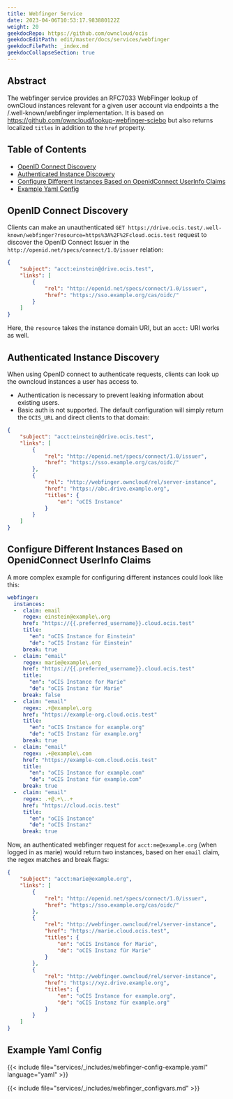 ```yaml
---
title: Webfinger Service
date: 2023-04-06T10:53:17.983880122Z
weight: 20
geekdocRepo: https://github.com/owncloud/ocis
geekdocEditPath: edit/master/docs/services/webfinger
geekdocFilePath: _index.md
geekdocCollapseSection: true
---
```


## Abstract

The webfinger service provides an RFC7033 WebFinger lookup of ownCloud instances relevant for a given user account via endpoints a the /.well-known/webfinger implementation.
It is based on https://github.com/owncloud/lookup-webfinger-sciebo but also returns localized `titles` in addition to the `href` property.

## Table of Contents

* [OpenID Connect Discovery](#openid-connect-discovery)
* [Authenticated Instance Discovery](#authenticated-instance-discovery)
* [Configure Different Instances Based on OpenidConnect UserInfo Claims](#configure-different-instances-based-on-openidconnect-userinfo-claims)
* [Example Yaml Config](#example-yaml-config)

## OpenID Connect Discovery

Clients can make an unauthenticated `GET https://drive.ocis.test/.well-known/webfinger?resource=https%3A%2F%2Fcloud.ocis.test` request to discover the OpenID Connect Issuer in the `http://openid.net/specs/connect/1.0/issuer` relation:
```json
{
    "subject": "acct:einstein@drive.ocis.test",
    "links": [
        {
            "rel": "http://openid.net/specs/connect/1.0/issuer",
            "href": "https://sso.example.org/cas/oidc/"
        }
    ]
}
```
Here, the `resource` takes the instance domain URI, but an `acct:` URI works as well. 

## Authenticated Instance Discovery

When using OpenID connect to authenticate requests, clients can look up the owncloud instances a user has access to.
*   Authentication is necessary to prevent leaking information about existing users.
*   Basic auth is not supported.
The default configuration will simply return the `OCIS_URL` and direct clients to that domain:
```json
{
    "subject": "acct:einstein@drive.ocis.test",
    "links": [
        {
            "rel": "http://openid.net/specs/connect/1.0/issuer",
            "href": "https://sso.example.org/cas/oidc/"
        },
        {
            "rel": "http://webfinger.owncloud/rel/server-instance",
            "href": "https://abc.drive.example.org",
            "titles": {
                "en": "oCIS Instance"
            }
        }
    ]
}
```

## Configure Different Instances Based on OpenidConnect UserInfo Claims

A more complex example for configuring different instances could look like this:
```yaml
webfinger:
  instances:
  -  claim: email
     regex: einstein@example\.org
     href: "https://{{.preferred_username}}.cloud.ocis.test"
     title: 
       "en": "oCIS Instance for Einstein"
       "de": "oCIS Instanz für Einstein"
     break: true
  -  claim: "email"
     regex: marie@example\.org
     href: "https://{{.preferred_username}}.cloud.ocis.test"
     title: 
       "en": "oCIS Instance for Marie"
       "de": "oCIS Instanz für Marie"
     break: false
  -  claim: "email"
     regex: .+@example\.org
     href: "https://example-org.cloud.ocis.test"
     title:
       "en": "oCIS Instance for example.org"
       "de": "oCIS Instanz für example.org"
     break: true
  -  claim: "email"
     regex: .+@example\.com
     href: "https://example-com.cloud.ocis.test"
     title:
       "en": "oCIS Instance for example.com"
       "de": "oCIS Instanz für example.com"
     break: true
  -  claim: "email"
     regex: .+@.+\..+
     href: "https://cloud.ocis.test"
     title:
       "en": "oCIS Instance"
       "de": "oCIS Instanz"
     break: true
```
Now, an authenticated webfinger request for `acct:me@example.org` (when logged in as marie) would return two instances, based on her `email` claim, the regex matches and break flags:
```json
{
    "subject": "acct:marie@example.org",
    "links": [
        {
            "rel": "http://openid.net/specs/connect/1.0/issuer",
            "href": "https://sso.example.org/cas/oidc/"
        },
        {
            "rel": "http://webfinger.owncloud/rel/server-instance",
            "href": "https://marie.cloud.ocis.test",
            "titles": {
                "en": "oCIS Instance for Marie",
                "de": "oCIS Instanz für Marie"
            }
        },
        {
            "rel": "http://webfinger.owncloud/rel/server-instance",
            "href": "https://xyz.drive.example.org",
            "titles": {
                "en": "oCIS Instance for example.org",
                "de": "oCIS Instanz für example.org"
            }
        }
    ]
}
```

## Example Yaml Config

{{< include file="services/_includes/webfinger-config-example.yaml"  language="yaml" >}}

{{< include file="services/_includes/webfinger_configvars.md" >}}

